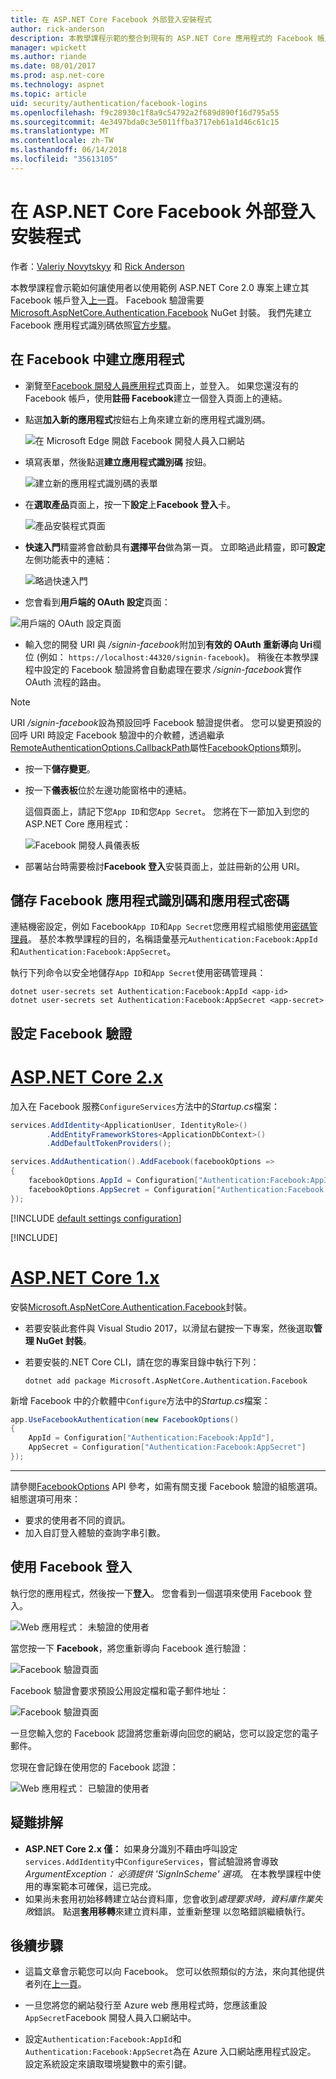 ```yaml
---
title: 在 ASP.NET Core Facebook 外部登入安裝程式
author: rick-anderson
description: 本教學課程示範的整合到現有的 ASP.NET Core 應用程式的 Facebook 帳戶使用者驗證。
manager: wpickett
ms.author: riande
ms.date: 08/01/2017
ms.prod: asp.net-core
ms.technology: aspnet
ms.topic: article
uid: security/authentication/facebook-logins
ms.openlocfilehash: f9c28930c1f8a9c54792a2f689d890f16d795a55
ms.sourcegitcommit: 4e3497bda0c3e5011ffba3717eb61a1d46c61c15
ms.translationtype: MT
ms.contentlocale: zh-TW
ms.lasthandoff: 06/14/2018
ms.locfileid: "35613105"
---
```

# <a name="facebook-external-login-setup-in-aspnet-core"></a>在 ASP.NET Core Facebook 外部登入安裝程式

作者：[Valeriy Novytskyy](https://github.com/01binary) 和 [Rick Anderson](https://twitter.com/RickAndMSFT)

本教學課程會示範如何讓使用者以使用範例 ASP.NET Core 2.0 專案上建立其 Facebook 帳戶登入[上一頁](xref:security/authentication/social/index)。 Facebook 驗證需要[Microsoft.AspNetCore.Authentication.Facebook](https://www.nuget.org/packages/Microsoft.AspNetCore.Authentication.Facebook) NuGet 封裝。 我們先建立 Facebook 應用程式識別碼依照[官方步驟](https://developers.facebook.com)。

## <a name="create-the-app-in-facebook"></a>在 Facebook 中建立應用程式

* 瀏覽至[Facebook 開發人員應用程式](https://developers.facebook.com/apps/)頁面上，並登入。 如果您還沒有的 Facebook 帳戶，使用**註冊 Facebook**建立一個登入頁面上的連結。

* 點選**加入新的應用程式**按鈕右上角來建立新的應用程式識別碼。

   ![在 Microsoft Edge 開啟 Facebook 開發人員入口網站](index/_static/FBMyApps.png)

* 填寫表單，然後點選**建立應用程式識別碼** 按鈕。

   ![建立新的應用程式識別碼的表單](index/_static/FBNewAppId.png)

* 在**選取產品**頁面上，按一下**設定**上**Facebook 登入**卡。

   ![產品安裝程式頁面](index/_static/FBProductSetup.png)

* **快速入門**精靈將會啟動具有**選擇平台**做為第一頁。 立即略過此精靈，即可**設定**左側功能表中的連結：

   ![略過快速入門](index/_static/FBSkipQuickStart.png)

* 您會看到**用戶端的 OAuth 設定**頁面：

![用戶端的 OAuth 設定頁面](index/_static/FBOAuthSetup.png)

* 輸入您的開發 URI 與 */signin-facebook*附加到**有效的 OAuth 重新導向 Uri**欄位 (例如： `https://localhost:44320/signin-facebook`)。 稍後在本教學課程中設定的 Facebook 驗證將會自動處理在要求 */signin-facebook*實作 OAuth 流程的路由。

> [!NOTE]
> URI */signin-facebook*設為預設回呼 Facebook 驗證提供者。 您可以變更預設的回呼 URI 時設定 Facebook 驗證中的介軟體，透過繼承[RemoteAuthenticationOptions.CallbackPath](/dotnet/api/microsoft.aspnetcore.authentication.remoteauthenticationoptions.callbackpath)屬性[FacebookOptions](/dotnet/api/microsoft.aspnetcore.authentication.facebook.facebookoptions)類別。

* 按一下**儲存變更**。

* 按一下**儀表板**位於左邊功能窗格中的連結。 

    這個頁面上，請記下您`App ID`和您`App Secret`。 您將在下一節加入到您的 ASP.NET Core 應用程式：

   ![Facebook 開發人員儀表板](index/_static/FBDashboard.png)

* 部署站台時需要檢討**Facebook 登入**安裝頁面上，並註冊新的公用 URI。

## <a name="store-facebook-app-id-and-app-secret"></a>儲存 Facebook 應用程式識別碼和應用程式密碼

連結機密設定，例如 Facebook`App ID`和`App Secret`您應用程式組態使用[密碼管理員](xref:security/app-secrets)。 基於本教學課程的目的，名稱語彙基元`Authentication:Facebook:AppId`和`Authentication:Facebook:AppSecret`。

執行下列命令以安全地儲存`App ID`和`App Secret`使用密碼管理員：

```console
dotnet user-secrets set Authentication:Facebook:AppId <app-id>
dotnet user-secrets set Authentication:Facebook:AppSecret <app-secret>
```

## <a name="configure-facebook-authentication"></a>設定 Facebook 驗證

# <a name="aspnet-core-2xtabaspnetcore2x"></a>[ASP.NET Core 2.x](#tab/aspnetcore2x/)

加入在 Facebook 服務`ConfigureServices`方法中的*Startup.cs*檔案：

```csharp
services.AddIdentity<ApplicationUser, IdentityRole>()
        .AddEntityFrameworkStores<ApplicationDbContext>()
        .AddDefaultTokenProviders();

services.AddAuthentication().AddFacebook(facebookOptions =>
{
    facebookOptions.AppId = Configuration["Authentication:Facebook:AppId"];
    facebookOptions.AppSecret = Configuration["Authentication:Facebook:AppSecret"];
});
```

[!INCLUDE [default settings configuration](includes/default-settings.md)]

[!INCLUDE[](~/includes/chain-auth-providers.md)]

# <a name="aspnet-core-1xtabaspnetcore1x"></a>[ASP.NET Core 1.x](#tab/aspnetcore1x/)

安裝[Microsoft.AspNetCore.Authentication.Facebook](https://www.nuget.org/packages/Microsoft.AspNetCore.Authentication.Facebook)封裝。

* 若要安裝此套件與 Visual Studio 2017，以滑鼠右鍵按一下專案，然後選取**管理 NuGet 封裝**。
* 若要安裝的.NET Core CLI，請在您的專案目錄中執行下列：

   `dotnet add package Microsoft.AspNetCore.Authentication.Facebook`

新增 Facebook 中的介軟體中`Configure`方法中的*Startup.cs*檔案：

```csharp
app.UseFacebookAuthentication(new FacebookOptions()
{
    AppId = Configuration["Authentication:Facebook:AppId"],
    AppSecret = Configuration["Authentication:Facebook:AppSecret"]
});
```

---

請參閱[FacebookOptions](/dotnet/api/microsoft.aspnetcore.builder.facebookoptions) API 參考，如需有關支援 Facebook 驗證的組態選項。 組態選項可用來：

* 要求的使用者不同的資訊。
* 加入自訂登入體驗的查詢字串引數。

## <a name="sign-in-with-facebook"></a>使用 Facebook 登入

執行您的應用程式，然後按一下**登入**。 您會看到一個選項來使用 Facebook 登入。

![Web 應用程式： 未驗證的使用者](index/_static/DoneFacebook.png)

當您按一下  **Facebook**，將您重新導向 Facebook 進行驗證：

![Facebook 驗證頁面](index/_static/FBLogin.png)

Facebook 驗證會要求預設公用設定檔和電子郵件地址：

![Facebook 驗證頁面](index/_static/FBLoginDone.png)

一旦您輸入您的 Facebook 認證將您重新導向回您的網站，您可以設定您的電子郵件。

您現在會記錄在使用您的 Facebook 認證：

![Web 應用程式： 已驗證的使用者](index/_static/Done.png)

## <a name="troubleshooting"></a>疑難排解

* **ASP.NET Core 2.x 僅：** 如果身分識別不藉由呼叫設定`services.AddIdentity`中`ConfigureServices`，嘗試驗證將會導致*ArgumentException： 必須提供 'SignInScheme' 選項*。 在本教學課程中使用的專案範本可確保，這已完成。
* 如果尚未套用初始移轉建立站台資料庫，您會收到*處理要求時，資料庫作業失敗*錯誤。 點選**套用移轉**來建立資料庫，並重新整理 以忽略錯誤繼續執行。

## <a name="next-steps"></a>後續步驟

* 這篇文章會示範您可以向 Facebook。 您可以依照類似的方法，來向其他提供者列在[上一頁](xref:security/authentication/social/index)。

* 一旦您將您的網站發行至 Azure web 應用程式時，您應該重設`AppSecret`Facebook 開發人員入口網站中。

* 設定`Authentication:Facebook:AppId`和`Authentication:Facebook:AppSecret`為在 Azure 入口網站應用程式設定。 設定系統設定來讀取環境變數中的索引鍵。

